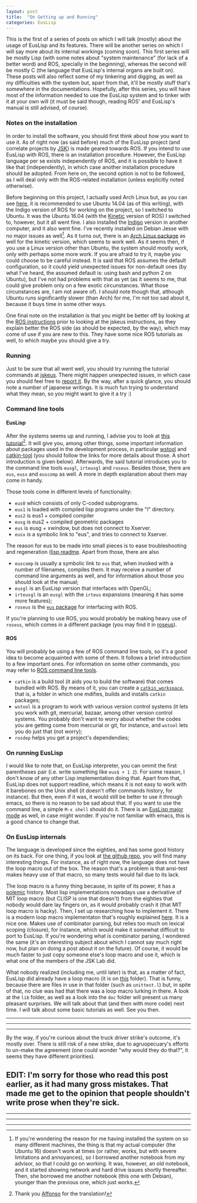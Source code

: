 ```yaml
---
layout: post
title:  "On Getting up and Running"
categories: EusLisp
---
```


This is the first of a series of posts on which I will talk (mostly) about the usage of EusLisp and
its features. There will be another series on which I will say more about its internal workings
(coming soon). This first series will be mostly Lisp (with some notes about "system maintenance" (for lack
of a better word) and ROS, specially in the beginning), whereas the second will be mostly C (the
language that EusLisp's internal organs are built on). These posts will also reflect some of
my tinkering and digging, as well as my difficulties with the system but, apart from that, it'll be mostly stuff that's
somewhere in the documentations. Hopefully, after this series, you will have most of the information
needed to use the EusLisp system and to tinker with it at your own will (it must be said though, reading ROS' and EusLisp's manual is
still advised, of course).

### Notes on the installation

In order to install the software, you should first think about how you want to use it. As of right
now (as said before) much of the EusLisp project (and correlate projects by [JSK][jsk-ros-pkg]) is
made geared towards ROS. If you intend to use EusLisp with ROS, there is an installation procedure. However,
the EusLisp language per se exists independently of ROS, and it is possible to have it
like that (independently), in which case another installation procedure should be adopted. From here
on, the second option is not to be followed, as I will deal only with the ROS-related
installation (unless explicitly noted otherwise).

Before beginning on this project, I actually used Arch Linux but, as you can see [here][jskeus], it is recommended to use Ubuntu 14.04 (as of this writing), with the Indigo version of ROS for working on the project, so I switched to Ubuntu.
It was the Ubuntu 16.04 (with the [Kinetic][kinetic] version of ROS) I switched to, however, but it all went fine. I also installed the [Indigo][indigo] version
in another computer, and it also went fine. I've recently installed on Debian Jesse with no major
issues as well[^1]. As it turns out, there is an [Arch Linux package][ros-arch] as well for the kinetic version, which seems to
work well. As it seems then, if you use a Linux version other than Ubuntu, the system should mostly work, only
with perhaps some more work. If you are afraid to try it, maybe you could choose to be careful
instead. It is said that ROS assumes the default configuration, so it could yield unexpected issues
for non-default ones (by what I've heard, the assumed default is: using bash and python 2 on
Ubuntu), but I've not had problems with that as yet (as it seems to me, that could give problem only on a
few exotic circunstances. What those circunstances are, I am not aware of).
I should note though that, although Ubuntu runs significantly slower (than Arch) for me,
I'm not too sad about it, because it buys time in some other ways.

One final note on the installation is that you might be better off by looking at the [ROS
instructions][ros-install] prior to looking at the jskeus instructions, as they explain better the
ROS side (as should be expected, by the way), which may come of use if you are new to this. They
have some nice ROS tutorials as well, to which maybe you should give a try.

### Running

Just to be sure that all went well, you should try running the tutorial commands at
[jskeus][jskeus]. There might happen unexpected issues, in which case you should feel free to [report
it][issues]. By the way, after a quick glance, you should note a number of japanese writings. It is
much fun trying to understand what they mean, so you might want to give it a try :)

### Command line tools

#### EusLisp

After the systems seems up and running, I advise you to look at [this tutorial][eus-tut][^2]. It will
give you, among other things, some important information about packages used in the development
process, in particular [wstool][wstool] and [catkin-tool][catkin-tool] (you should follow the links
for more details about those. A short introduction is given below). Afterwards, the said tutorial introduces you to the command line
tools `eusgl`, `irteusgl` and `roseus`. Besides those, there are `eus`, `eusx` and `euscomp` as well. A more in
depth explanation about them may come in handy.

Those tools come in different levels of functionality:

* `eus0` which consists of only C-coded subprograms.
* `eus1` is loaded with compiled lisp programs under the "l" directory.
* `eus2` is eus1 + compiled compiler
* `eusg` is eus2 + compiled geometric packages
* `eus`  is eusg + xwindow, but does not connect to Xserver.
* `eusx` is a symbolic link to "eus", and tries to connect to Xserver.

The reason for eus to be made into small pieces is to ease troubleshooting and regeneration ([lisp readme][eusr]. Apart from those, there are also

* `euscomp` is usually a symbolic link to `eus` that, when invoked with a number of filenames,
compiles them. It may receive a number of command line arguments as well, and for information about
those you should look at the manual;
* `eusgl` is an EusLisp version that interfaces with OpenGL;
* `irteusgl` is an `eusgl` with the `irteus` expansions (meaning it has some more features);
* `roseus` is the [`eus` package][roseus] for interfacing with ROS.

If you're planning to use ROS, you would probably be making heavy use
of `roseus`, which comes in a different package (you may find it in [roseus]).

#### ROS

You will probably be using a few of ROS command line tools, so it's a good idea to become acquainted with some of them.
It follows a brief introduction to a few important ones. For information on some other commands, you
may refer to [ROS command line tools][ros-cmd].

* `catkin` is a build tool (it aids you to build the software) that comes bundled with ROS. By means of it, you can create a [`catkin_workspace`][catkin],
that is, a folder in which one mdifies, builds and installs `catkin` packages;
* `wstool` is a program to work with various version control systems (it lets you work with git, mercurial, bazaar, among
other version control systems. You probably don't want to worry about whether the codes you are getting come from mercurial or git, for
instance, and `wstool` lets you do just that (not worry);
* `rosdep` helps you get a project's dependendies;

### On running EusLisp

I would like to note that, on EusLisp interpreter, you can ommit the first parentheses pair (i.e. write something like `eus$ + 1 2`). For some
reason, I don't know of any other Lisp implementation doing that. Apart from that, EusLisp does not support readline, which means it is not easy to work with it
barebones on the Unix shell (it doesn't offer commands history, for instance). But then, even if it was, it would still be better to use it through emacs, so there is no reason to be sad about that.
If you want to use the command line, a simple `M-x shell` should do it. There is an [EusLisp major mode][major-mode] as well, in case might wonder. If you're not familiar with emacs, this is a good chance to change that.

### On EusLisp internals

The language is developed since the eighties, and has some good history on its back. For one thing, if you look at [the github repo][euslisp],
you will find many interesting things. For instance, as of right now, the language does not have the loop macro out of the box. The reason that's a
problem is that ansi-test makes heavy use of that macro, so many tests would fail due to its lack.

The loop macro is a funny thing because, in spite of its power, it has a [polemic][paul-loop] history. Most lisp implementations nowadays use a derivative of
MIT loop macro (but CLISP is one that doesn't) from the eighties that nobody would dare lay fingers on, as it would probably crash it (that MIT loop macro is hacky). Then, I
set up
researching how to implement it. There is a modern loop macro implementaton that's roughly explained [here][loop-macro]. It is a nice one. Makes use of combinator parsing, but relies too much on lexical scoping (closure), for instance, which would make it somewhat difficult to port to EusLisp. If you're wondering what is combinator parsing, I wondered the same (it's an interesting subject about which I cannot say much right now, but plan on doing a post about it on the future).  Of course, it would be much faster to just copy someone else's loop macro and use it, which is what one of the members of the JSK Lab did.

What nobody realized (including me, until later) is that, as a matter of fact, EusLisp did already have a loop macro (it is on [this][loop-folder] folder).
That is funny, because there are files in use in that folder (such as `unittest.l`) but, in spite of that, no clue was had that there was a loop
macro lurking in there. A look at the `lib` folder, as well as a look into the `doc` folder will present us many pleasant surprises. We will talk
about that (and then with more code) next time. I will talk about some basic tutorials as well. See you then.


---
---
---

By the way, if you're curious about the truck driver strike's outcome, it's mostly over. There is still risk of a new strike, due to agruopecuary's
efforts to un-make the agreement (one could wonder "why would they do that?", it seems they have different priorities).

**EDIT:** I'm sorry for those who read this post earlier, as it had many gross mistakes. That made
me get to the opinion that people shouldn't write prose when they're sick.
---
---
---
---
[^1]: If you're wondering the reason for me having installed the system on so many different machines, the thing is that my actual computer (the Ubuntu 16) doesn't work at times (or rather, works, but with severe limitations and annoyances), so I borrowed another notebook from my advisor, so that I could go on working. It was, however, an old notebook, and it started showing network and hard drive issues shortly thereafter. Then, she borrowed me another notebook (this one with Debian), younger than the previous one, which just works.
[^2]: Thank you [Affonso][affonso] for the translation!

[jsk-ros-pkg]:      https://github.com/jsk-ros-pkg/
[jskeus]:           https://github.com/euslisp/jskeus
[ros-arch]:         https://wiki.archlinux.org/index.php/ROS
[ros-install]:      http://www.ros.org/install/
[issues]:           https://github.com/euslisp/jskeus/issues
[eus-tut]:          http://euslisp-tutorial.readthedocs.io/en/latest/
[affonso]:          https://github.com/Affonso-Gui/
[wstool]:           http://wiki.ros.org/wstool
[catkin-tool]:      https://catkin-tools.readthedocs.io/en/latest/
[roseus]:	    http://wiki.ros.org/roseus/Tutorials
[roseus-code]:	    https://github.com/jsk-ros-pkg/jsk_roseus
[catkin]:	    http://wiki.ros.org/catkin/workspaces
[major-mode]:	    https://github.com/iory/euslisp-mode
[euslisp]:	    https://github.com/iory/euslisp-mode
[paul-loop]:	    http://www.paulgraham.com/loop.html
[loop-macro]:	    https://www.youtube.com/watch?v=ZJr81DtSwUc
[loop-folder]:	    https://github.com/euslisp/EusLisp/tree/master/lib/llib
[kinetic]:          http://wiki.ros.org/kinetic
[indigo]:           http://wiki.ros.org/indigo
[ros-cmd]:          http://wiki.ros.org/ROS/CommandLineTools
[eusr]:		    https://github.com/euslisp/EusLisp/tree/master/lisp

